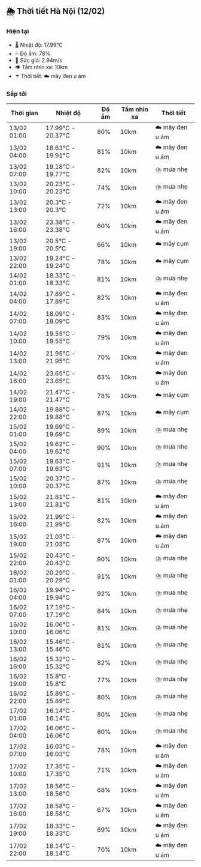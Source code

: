 ## 🌦️ Thời tiết Hà Nội (12/02)

### Hiện tại

- 🌡️ Nhiệt độ: 17.99℃
- 💦 Độ ẩm: 78%
- 💨 Sức gió: 2.94m/s
- 👁️ Tầm nhìn xa: 10km
- ☂️ Thời tiết: ☁️ mây đen u ám

### Sắp tới

| Thời gian | Nhiệt độ | Độ ẩm | Tầm nhìn xa | Thời tiết |
| --- | --- | --- | --- | --- |
| 13/02 01:00 | 17.99℃ - 20.37℃ | 80% | 10km | ☁️ mây đen u ám |
| 13/02 04:00 | 18.63℃ - 19.91℃ | 81% | 10km | ☁️ mây đen u ám |
| 13/02 07:00 | 19.18℃ - 19.77℃ | 82% | 10km | ⛈️ mưa nhẹ |
| 13/02 10:00 | 20.23℃ - 20.23℃ | 74% | 10km | ⛈️ mưa nhẹ |
| 13/02 13:00 | 20.3℃ - 20.3℃ | 72% | 10km | ☁️ mây đen u ám |
| 13/02 16:00 | 23.38℃ - 23.38℃ | 60% | 10km | ☁️ mây đen u ám |
| 13/02 19:00 | 20.5℃ - 20.5℃ | 66% | 10km | ☁️ mây cụm |
| 13/02 22:00 | 19.24℃ - 19.24℃ | 78% | 10km | ☁️ mây cụm |
| 14/02 01:00 | 18.33℃ - 18.33℃ | 81% | 10km | ⛈️ mưa nhẹ |
| 14/02 04:00 | 17.89℃ - 17.89℃ | 82% | 10km | ☁️ mây đen u ám |
| 14/02 07:00 | 18.09℃ - 18.09℃ | 83% | 10km | ☁️ mây đen u ám |
| 14/02 10:00 | 19.55℃ - 19.55℃ | 79% | 10km | ☁️ mây đen u ám |
| 14/02 13:00 | 21.95℃ - 21.95℃ | 70% | 10km | ☁️ mây đen u ám |
| 14/02 16:00 | 23.65℃ - 23.65℃ | 63% | 10km | ☁️ mây đen u ám |
| 14/02 19:00 | 21.47℃ - 21.47℃ | 78% | 10km | ☁️ mây cụm |
| 14/02 22:00 | 19.88℃ - 19.88℃ | 87% | 10km | ☁️ mây cụm |
| 15/02 01:00 | 19.69℃ - 19.69℃ | 89% | 10km | ⛈️ mưa nhẹ |
| 15/02 04:00 | 19.62℃ - 19.62℃ | 90% | 10km | ⛈️ mưa nhẹ |
| 15/02 07:00 | 19.63℃ - 19.63℃ | 91% | 10km | ⛈️ mưa nhẹ |
| 15/02 10:00 | 20.37℃ - 20.37℃ | 87% | 10km | ⛈️ mưa nhẹ |
| 15/02 13:00 | 21.81℃ - 21.81℃ | 81% | 10km | ☁️ mây đen u ám |
| 15/02 16:00 | 21.99℃ - 21.99℃ | 82% | 10km | ☁️ mây đen u ám |
| 15/02 19:00 | 21.03℃ - 21.03℃ | 87% | 10km | ☁️ mây đen u ám |
| 15/02 22:00 | 20.43℃ - 20.43℃ | 90% | 10km | ⛈️ mưa nhẹ |
| 16/02 01:00 | 20.29℃ - 20.29℃ | 91% | 10km | ⛈️ mưa nhẹ |
| 16/02 04:00 | 19.94℃ - 19.94℃ | 92% | 10km | ⛈️ mưa nhẹ |
| 16/02 07:00 | 17.19℃ - 17.19℃ | 84% | 10km | ⛈️ mưa nhẹ |
| 16/02 10:00 | 16.06℃ - 16.06℃ | 81% | 10km | ⛈️ mưa nhẹ |
| 16/02 13:00 | 15.46℃ - 15.46℃ | 81% | 10km | ⛈️ mưa nhẹ |
| 16/02 16:00 | 15.32℃ - 15.32℃ | 82% | 10km | ⛈️ mưa nhẹ |
| 16/02 19:00 | 15.8℃ - 15.8℃ | 77% | 10km | ⛈️ mưa nhẹ |
| 16/02 22:00 | 15.89℃ - 15.89℃ | 80% | 10km | ⛈️ mưa nhẹ |
| 17/02 01:00 | 16.14℃ - 16.14℃ | 80% | 10km | ⛈️ mưa nhẹ |
| 17/02 04:00 | 16.06℃ - 16.06℃ | 80% | 10km | ⛈️ mưa nhẹ |
| 17/02 07:00 | 16.03℃ - 16.03℃ | 78% | 10km | ☁️ mây đen u ám |
| 17/02 10:00 | 17.35℃ - 17.35℃ | 71% | 10km | ☁️ mây đen u ám |
| 17/02 13:00 | 18.56℃ - 18.56℃ | 68% | 10km | ☁️ mây đen u ám |
| 17/02 16:00 | 18.58℃ - 18.58℃ | 67% | 10km | ☁️ mây đen u ám |
| 17/02 19:00 | 18.33℃ - 18.33℃ | 69% | 10km | ☁️ mây đen u ám |
| 17/02 22:00 | 18.14℃ - 18.14℃ | 70% | 10km | ☁️ mây đen u ám |
